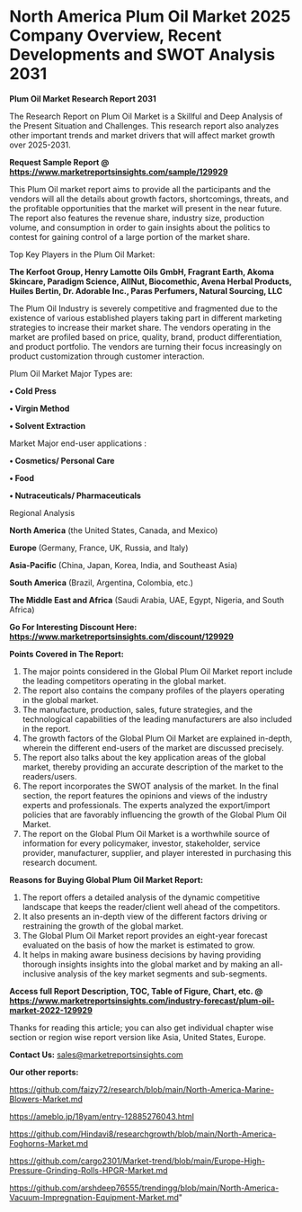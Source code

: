 # North America Plum Oil Market 2025 Company Overview, Recent Developments and SWOT Analysis 2031

<strong>Plum Oil Market Research Report 2031</strong>

The Research Report on Plum Oil Market is a Skillful and Deep Analysis of the Present Situation and Challenges. This research report also analyzes other important trends and market drivers that will affect market growth over 2025-2031.

<strong>Request Sample Report @ <a href=https://www.marketreportsinsights.com/sample/129929>https://www.marketreportsinsights.com/sample/129929</a></strong>

This Plum Oil market report aims to provide all the participants and the vendors will all the details about growth factors, shortcomings, threats, and the profitable opportunities that the market will present in the near future. The report also features the revenue share, industry size, production volume, and consumption in order to gain insights about the politics to contest for gaining control of a large portion of the market share.

Top Key Players in the Plum Oil Market:

<strong>The Kerfoot Group, Henry Lamotte Oils GmbH, Fragrant Earth, Akoma Skincare, Paradigm Science, AllNut, Biocomethic, Avena Herbal Products, Huiles Bertin, Dr. Adorable Inc., Paras Perfumers, Natural Sourcing, LLC</strong>

The Plum Oil Industry is severely competitive and fragmented due to the existence of various established players taking part in different marketing strategies to increase their market share. The vendors operating in the market are profiled based on price, quality, brand, product differentiation, and product portfolio. The vendors are turning their focus increasingly on product customization through customer interaction.

Plum Oil Market Major Types are:

<strong>• Cold Press

• Virgin Method

• Solvent Extraction</strong>

Market Major end-user applications :

<strong>• Cosmetics/ Personal Care

• Food

• Nutraceuticals/ Pharmaceuticals</strong>

Regional Analysis

</u><strong><b>North America</b></strong> (the United States, Canada, and Mexico)

<strong><b>Europe </b></strong>(Germany, France, UK, Russia, and Italy)

<strong><b>Asia-Pacific</b></strong> (China, Japan, Korea, India, and Southeast Asia)

<strong><b>South America</b></strong> (Brazil, Argentina, Colombia, etc.)

<strong><b>The Middle East and Africa</b></strong> (Saudi Arabia, UAE, Egypt, Nigeria, and South Africa)

<strong>Go For Interesting Discount Here: <a href=https://www.marketreportsinsights.com/discount/129929>https://www.marketreportsinsights.com/discount/129929</a></strong>

<strong>Points Covered in The Report:</strong>
<ol>
  <li>The major points considered in the Global Plum Oil Market report include the leading competitors operating in the global market.</li>
  <li>The report also contains the company profiles of the players operating in the global market.</li>
  <li>The manufacture, production, sales, future strategies, and the technological capabilities of the leading manufacturers are also included in the report.</li>
  <li>The growth factors of the Global Plum Oil Market are explained in-depth, wherein the different end-users of the market are discussed precisely.</li>
  <li>The report also talks about the key application areas of the global market, thereby providing an accurate description of the market to the readers/users.</li>
  <li>The report incorporates the SWOT analysis of the market. In the final section, the report features the opinions and views of the industry experts and professionals. The experts analyzed the export/import policies that are favorably influencing the growth of the Global Plum Oil Market.</li>
  <li>The report on the Global Plum Oil Market is a worthwhile source of information for every policymaker, investor, stakeholder, service provider, manufacturer, supplier, and player interested in purchasing this research document.</li>
</ol>
<strong>Reasons for Buying Global Plum Oil Market Report:</strong>

<ol>
  <li>The report offers a detailed analysis of the dynamic competitive landscape that keeps the reader/client well ahead of the competitors.</li>
  <li>It also presents an in-depth view of the different factors driving or restraining the growth of the global market.</li>
  <li>The Global Plum Oil Market report provides an eight-year forecast evaluated on the basis of how the market is estimated to grow.</li>
  <li>It helps in making aware business decisions by having providing thorough insights insights into the global market and by making an all-inclusive analysis of the key market segments and sub-segments.</li>
</ol>
<strong>Access full Report Description, TOC, Table of Figure, Chart, etc. @ <a href=https://www.marketreportsinsights.com/industry-forecast/plum-oil-market-2022-129929>https://www.marketreportsinsights.com/industry-forecast/plum-oil-market-2022-129929</a></strong>


Thanks for reading this article; you can also get individual chapter wise section or region wise report version like Asia, United States, Europe.

<strong>Contact Us:</strong>
sales@marketreportsinsights.com

<strong>Our other reports:</strong>

<a href=https://github.com/faizy72/research/blob/main/North-America-Marine-Blowers-Market.md>https://github.com/faizy72/research/blob/main/North-America-Marine-Blowers-Market.md</a>

<a href=https://ameblo.jp/18yam/entry-12885276043.html>https://ameblo.jp/18yam/entry-12885276043.html</a>

<a href=https://github.com/Hindavi8/researchgrowth/blob/main/North-America-Foghorns-Market.md>https://github.com/Hindavi8/researchgrowth/blob/main/North-America-Foghorns-Market.md</a>

<a href=https://github.com/cargo2301/Market-trend/blob/main/Europe-High-Pressure-Grinding-Rolls-HPGR-Market.md>https://github.com/cargo2301/Market-trend/blob/main/Europe-High-Pressure-Grinding-Rolls-HPGR-Market.md</a>

<a href=https://github.com/arshdeep76555/trendingg/blob/main/North-America-Vacuum-Impregnation-Equipment-Market.md>https://github.com/arshdeep76555/trendingg/blob/main/North-America-Vacuum-Impregnation-Equipment-Market.md</a>"
